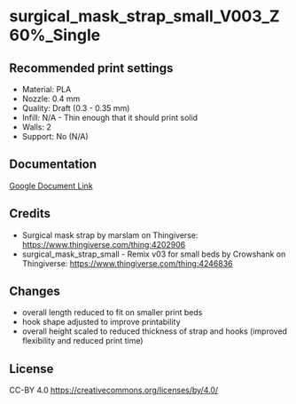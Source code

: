 # surgical_mask_strap_small_V003_Z60%_Single

## Recommended print settings
 - Material: PLA
 - Nozzle: 0.4 mm
 - Quality: Draft (0.3 - 0.35 mm)
 - Infill: N/A - Thin enough that it should print solid
 - Walls: 2
 - Support: No (N/A)

## Documentation
[Google Document Link](https://docs.google.com/document/d/15-V81oS8I5RemRSrTbresdDm_2dw-AZuGhGRkiqIBxc)

## Credits

 - Surgical mask strap by marslam on Thingiverse: https://www.thingiverse.com/thing:4202906
 - surgical_mask_strap_small - Remix v03 for small beds by Crowshank on Thingiverse: https://www.thingiverse.com/thing:4246836

## Changes

 - overall length reduced to fit on smaller print beds
 - hook shape adjusted to improve printability
 - overall height scaled to reduced thickness of strap and hooks (improved flexibility and reduced print time)

## License
CC-BY 4.0 https://creativecommons.org/licenses/by/4.0/

